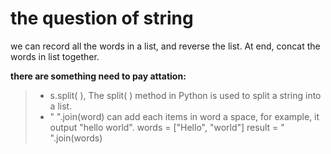 # the question of string

we can record all the words in a list, and reverse the list. At end, concat the words in list together.

**there are something need to pay attation:**

>+ s.split( ), The split( ) method in Python is used to split a string into a list. 
>+ " ".join(word) can add each items in word a space, for example, it output "hello world".
words = ["Hello", "world"]
result = " ".join(words)

